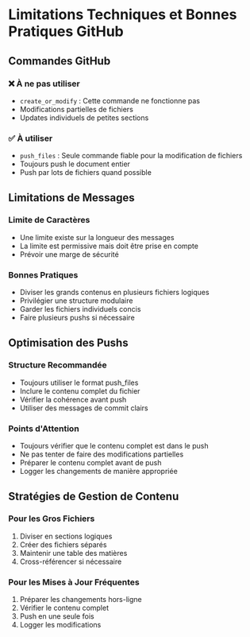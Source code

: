 # Limitations Techniques et Bonnes Pratiques GitHub

## Commandes GitHub

### ❌ À ne pas utiliser
- `create_or_modify` : Cette commande ne fonctionne pas
- Modifications partielles de fichiers
- Updates individuels de petites sections

### ✅ À utiliser
- `push_files` : Seule commande fiable pour la modification de fichiers
- Toujours push le document entier
- Push par lots de fichiers quand possible

## Limitations de Messages

### Limite de Caractères
- Une limite existe sur la longueur des messages
- La limite est permissive mais doit être prise en compte
- Prévoir une marge de sécurité

### Bonnes Pratiques
- Diviser les grands contenus en plusieurs fichiers logiques
- Privilégier une structure modulaire
- Garder les fichiers individuels concis
- Faire plusieurs pushs si nécessaire

## Optimisation des Pushs

### Structure Recommandée
- Toujours utiliser le format push_files
- Inclure le contenu complet du fichier
- Vérifier la cohérence avant push
- Utiliser des messages de commit clairs

### Points d'Attention
- Toujours vérifier que le contenu complet est dans le push
- Ne pas tenter de faire des modifications partielles
- Préparer le contenu complet avant de push
- Logger les changements de manière appropriée

## Stratégies de Gestion de Contenu

### Pour les Gros Fichiers
1. Diviser en sections logiques
2. Créer des fichiers séparés
3. Maintenir une table des matières
4. Cross-référencer si nécessaire

### Pour les Mises à Jour Fréquentes
1. Préparer les changements hors-ligne
2. Vérifier le contenu complet
3. Push en une seule fois
4. Logger les modifications
